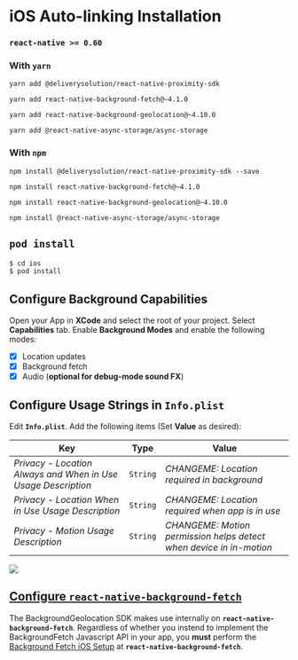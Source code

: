 # iOS Auto-linking Installation
### `react-native >= 0.60`

### With `yarn`

```shell
yarn add @deliverysolution/react-native-proximity-sdk
```
```
yarn add react-native-background-fetch@~4.1.0
```
```
yarn add react-native-background-geolocation@~4.10.0
```
```
yarn add @react-native-async-storage/async-storage
```

### With `npm`
```shell
npm install @deliverysolution/react-native-proximity-sdk --save
```
```
npm install react-native-background-fetch@~4.1.0
```
```
npm install react-native-background-geolocation@~4.10.0
```
```
npm install @react-native-async-storage/async-storage
```


## `pod install`

```bash
$ cd ios
$ pod install
```

## Configure Background Capabilities

Open your App in **XCode** and select the root of your project.  Select **Capabilities** tab.  Enable **Background Modes** and enable the following modes:

- [x] Location updates
- [x] Background fetch
- [x] Audio (**optional for debug-mode sound FX**)

## Configure Usage Strings in `Info.plist`

Edit **`Info.plist`**.  Add the following items (Set **Value** as desired):

| Key | Type | Value |
|-----|-------|-------------|
| *Privacy - Location Always and When in Use Usage Description* | `String` | *CHANGEME: Location required in background* |
| *Privacy - Location When in Use Usage Description* | `String` | *CHANGEME: Location required when app is in use* |
| *Privacy - Motion Usage Description* | `String` | *CHANGEME: Motion permission helps detect when device in in-motion* |

![](https://dl.dropboxusercontent.com/s/j7udsab7brlj4yk/Screenshot%202016-09-22%2008.33.53.png?dl=1)


## [Configure `react-native-background-fetch`](https://github.com/transistorsoft/react-native-background-fetch/blob/master/docs/INSTALL-AUTO-IOS.md#configure-background-capabilities)

The BackgroundGeolocation SDK makes use internally on __`react-native-background-fetch`__.  Regardless of whether you instend to implement the BackgroundFetch Javascript API in your app, you **must** perform the [Background Fetch iOS Setup](https://github.com/transistorsoft/react-native-background-fetch/blob/master/docs/INSTALL-AUTO-IOS.md#configure-background-capabilities) at __`react-native-background-fetch`__.
